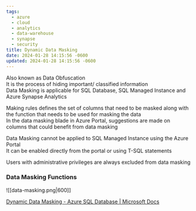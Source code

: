 ```yaml
---
tags:
  - azure
  - cloud
  - analytics
  - data-warehouse
  - synapse
  - security
title: Dynamic Data Masking
date: 2024-01-28 14:15:56 -0600
updated: 2024-01-28 14:15:56 -0600
---
```


Also known as Data Obfuscation  
It is the process of hiding important/ classified information  
Data Masking is applicable for SQL Database, SQL Managed Instance and Azure Synapse Analytics

Making rules defines the set of columns that need to be masked along with the function that needs to be used for masking the data  
In the data masking blade in Azure Portal, suggestions are made on columns that could benefit from data masking

Data Masking cannot be applied to SQL Managed Instance using the Azure Portal  
It can be enabled directly from the portal or using T-SQL statements

Users with administrative privileges are always excluded from data masking

### Data Masking Functions

![[data-masking.png|600]]

[Dynamic Data Masking - Azure SQL Database | Microsoft Docs](https://docs.microsoft.com/en-us/azure/azure-sql/database/dynamic-data-masking-overview)
